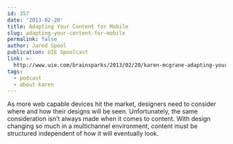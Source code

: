 ```yaml
---
id: 357
date: '2013-02-20'
title: Adapting Your Content for Mobile
slug: adapting-your-content-for-mobile
permalink: false
author: Jared Spool
publication: UIE Spoolcast
link: >-
  http://www.uie.com/brainsparks/2013/02/20/karen-mcgrane-adapting-your-content-for-mobile/
tags:
  - podcast
  - about-karen
---
```

As more web capable devices hit the market, designers need to consider where and how their designs will be seen. Unfortunately, the same consideration isn’t always made when it comes to content. With design changing so much in a multichannel environment, content must be structured independent of how it will eventually look.
